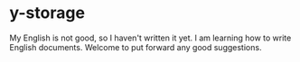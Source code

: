 # y-storage

My English is not good, so I haven't written it yet. I am learning how to write English documents. Welcome to put forward any good suggestions.
